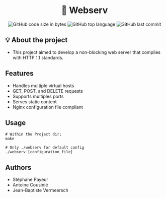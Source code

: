 <h1 align="center">
	🚀 Webserv
</h1>

<p align="center">
	<img alt="GitHub code size in bytes" src="https://img.shields.io/github/languages/code-size/JBVer/Webserv?color=lightblue" />
	<img alt="GitHub top language" src="https://img.shields.io/github/languages/top/JBVer/Webserv?color=blue" />
	<img alt="GitHub last commit" src="https://img.shields.io/github/last-commit/JBVer/Webserv?color=green" />
</p>

## 💡 About the project
* This project aimed to develop a non-blocking web server that complies with HTTP 1.1 standards.

## Features
-   Handles multiple virtual hosts
-   GET, POST, and DELETE requests
-   Supports multiples ports
-   Serves static content
-   Nginx configuration file compliant

## Usage

```shell
# Within the Project dir;
make

# Only ./webserv for default config
./webserv [configuration_file]
```

## Authors
- Stéphane Payeur
- Antoine Cousinié
- Jean-Baptiste Vermeersch

